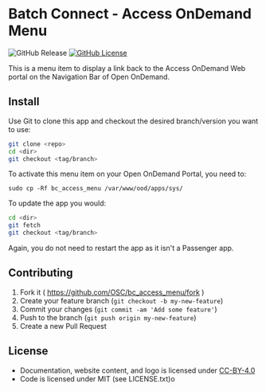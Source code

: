 # Batch Connect - Access OnDemand Menu

![GitHub Release](https://img.shields.io/github/release/osc/bc_access_menu.svg)
[![GitHub License](https://img.shields.io/badge/license-MIT-green.svg)](https://opensource.org/licenses/MIT)

This is a menu item to display a link back to the Access OnDemand Web portal on the Navigation Bar of Open OnDemand.

## Install

Use Git to clone this app and checkout the desired branch/version you want to
use:

```sh
git clone <repo>
cd <dir>
git checkout <tag/branch>
```

To activate this menu item on your Open OnDemand Portal, you need to:

```sudo cp -Rf bc_access_menu /var/www/ood/apps/sys/```

To update the app you would:

```sh
cd <dir>
git fetch
git checkout <tag/branch>
```

Again, you do not need to restart the app as it isn't a Passenger app.

## Contributing

1. Fork it ( https://github.com/OSC/bc_access_menu/fork )
2. Create your feature branch (`git checkout -b my-new-feature`)
3. Commit your changes (`git commit -am 'Add some feature'`)
4. Push to the branch (`git push origin my-new-feature`)
5. Create a new Pull Request

## License

* Documentation, website content, and logo is licensed under
  [CC-BY-4.0](https://creativecommons.org/licenses/by/4.0/)
* Code is licensed under MIT (see LICENSE.txt)o

